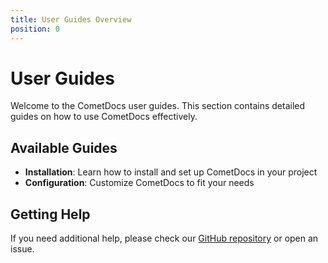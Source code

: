 ```yaml
---
title: User Guides Overview
position: 0
---
```


# User Guides

Welcome to the CometDocs user guides. This section contains detailed guides on how to use CometDocs effectively.

## Available Guides

- **Installation**: Learn how to install and set up CometDocs in your project
- **Configuration**: Customize CometDocs to fit your needs

## Getting Help

If you need additional help, please check our [GitHub repository](https://github.com/iAmBalanceAR/CometDocs) or open an issue. 